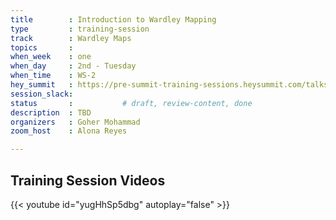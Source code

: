 ```yaml
---
title        : Introduction to Wardley Mapping
type         : training-session
track        : Wardley Maps
topics       : 
when_week    : one
when_day     : 2nd - Tuesday
when_time    : WS-2
hey_summit   : https://pre-summit-training-sessions.heysummit.com/talks/introduction-to-wardley-mapping-2/
session_slack:
status       :           # draft, review-content, done
description  : TBD
organizers   : Goher Mohammad
zoom_host    : Alona Reyes

---
```


## Training Session Videos

{{< youtube id="yugHhSp5dbg" autoplay="false" >}} 


<!--(add intro)

## WHY

(...)

## What

(...)

## Outcomes

(...)

## References

(...)


## Previous-->
